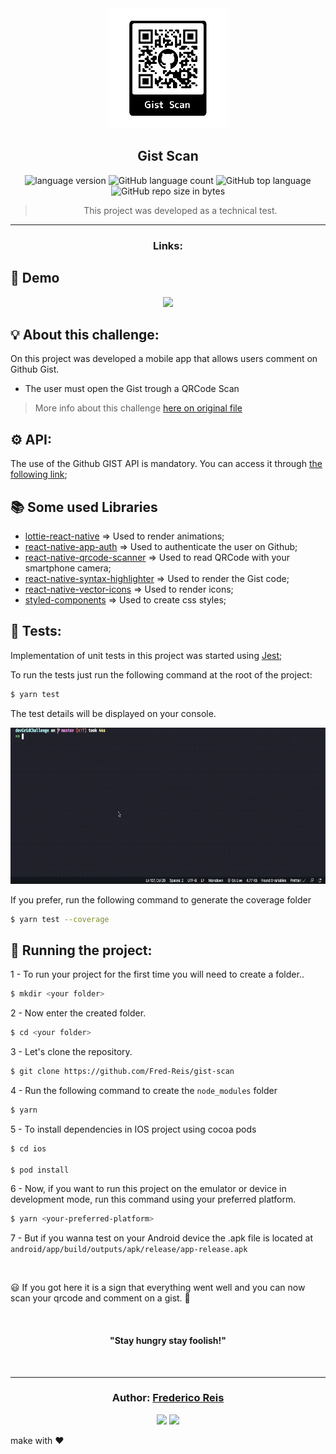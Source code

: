 <div align="center">
  <img alt="Gist Scan"
    src="src/assets/icon.png"
  />

</div>

<h2 align="center">
   Gist Scan
</h2>

<p align="center">

  <img alt="language version" src="https://img.shields.io/badge/Node-v_12.13.1-339933?logo=node.js">

  <img alt="GitHub language count" src="https://img.shields.io/github/languages/count/Fred-Reis/gist-scan">

  <img alt="GitHub top language" src="https://img.shields.io/github/languages/top/Fred-Reis/gist-scan">

  <img alt="GitHub repo size in bytes" src="https://img.shields.io/github/repo-size/Fred-Reis/gist-scan">

</p>

<blockquote align="center">
This project was developed as a technical test.
</blockquote>

<hr/>

<h3 align="center">Links:</h3>

<p align="center">

  <!-- <a href="#-sobre-esse-desafio">
    <img src="https://img.shields.io/badge/Sobre_o_Desafio-a5a5a5"/>
  </a>&nbsp;&nbsp;
  <a href="#-requisitos">
    <img src="https://img.shields.io/badge/Requisitos-a5a5a5"/>
  </a>&nbsp;&nbsp;
  <a href="#-especificacoes-tecnicas">
    <img src="https://img.shields.io/badge/Especificações_técnicas-a5a5a5"/>
  </a>&nbsp;&nbsp;
  <a href="#-arquitetura">
    <img src="https://img.shields.io/badge/Arquitetura-a5a5a5"/>
  </a>&nbsp;&nbsp;
  <a href="#-sobre-a-api">
    <img src="https://img.shields.io/badge/Sobre_a_API-a5a5a5"/>
  </a>&nbsp;&nbsp;
  <a href="#-testes">
    <img src="https://img.shields.io/badge/Testes-a5a5a5"/>
  </a>&nbsp;&nbsp;
  <a href="#-tecnologias-e-ferramentas">
    <img src="https://img.shields.io/badge/Tecnologias_Ferramentas-a5a5a5"/>
  </a>&nbsp;&nbsp;
  <a href="#-executando-o-projeto">
    <img src="https://img.shields.io/badge/Executando_Projeto-a5a5a5"/>
  </a>&nbsp;&nbsp;

  <a href="#author-frederico-reis">
    <img src="https://img.shields.io/badge/Author-a5a5a5"/>
  </a> -->

## 👀 Demo

<div align="center">
  <img src= "src/assets/readme/app.gif" height="400px" >
</div>

## 💡 About this challenge:

On this project was developed a mobile app that allows users comment on Github Gist.

- The user must open the Gist trough a QRCode Scan

> More info about this challenge [here on original file](info.md)

## ⚙️ API:

The use of the Github GIST API is mandatory. You can access it through [the following link](https://developer.github.com/v3/gists/);

## 📚 Some used Libraries

- [lottie-react-native](https://github.com/react-native-community/lottie-react-native) => Used to render animations;
- [react-native-app-auth](https://github.com/FormidableLabs/react-native-app-auth) => Used to authenticate the user on Github;
- [react-native-qrcode-scanner](https://github.com/moaazsidat/react-native-qrcode-scanner) => Used to read QRCode with your smartphone camera;
- [react-native-syntax-highlighter](https://github.com/conorhastings/react-native-syntax-highlighter) => Used to render the Gist code;
- [react-native-vector-icons](https://github.com/oblador/react-native-vector-icons) => Used to render icons;
- [styled-components](https://styled-components.com/) => Used to create css styles;

## 🧪 Tests:

Implementation of unit tests in this project was started using
[Jest](https://jestjs.io/);

To run the tests just run the following command at the root of the project:

```bash
$ yarn test
```

The test details will be displayed on your console.

<img src= "src/assets/readme/tests.gif" height="250px">

If you prefer, run the following command to generate the coverage folder

```bash
$ yarn test --coverage
```

## 🏁 Running the project:

1 - To run your project for the first time you will need to create a folder..

```bash
$ mkdir <your folder>
```

2 - Now enter the created folder.

```bash
$ cd <your folder>
```

3 - Let's clone the repository.

```bash
$ git clone https://github.com/Fred-Reis/gist-scan
```

4 - Run the following command to create the `node_modules` folder

```bash
$ yarn
```

5 - To install dependencies in IOS project using cocoa pods

```bash
$ cd ios

$ pod install
```

6 - Now, if you want to run this project on the emulator or device in development mode, run this command using your preferred platform.

```bash
$ yarn <your-preferred-platform>
```

7 - But if you wanna test on your Android device the .apk file is located at
`android/app/build/outputs/apk/release/app-release.apk`

<br/>

😃
If you got here it is a sign that everything went well and you can now scan your qrcode and comment on a gist. 🚀

<br/>

<h4 align="center">
  "Stay hungry stay foolish!"
</h4>

<br/>

---

<h3 align="center">
Author: <a alt="Fred-Reis" href="https://github.com/Fred-Reis">Frederico Reis</a>
</h3>

<p align="center">

  <a alt="Frederico Reis" href="https://www.linkedin.com/in/frederico-reis-dev/">
    <img src="https://img.shields.io/badge/LinkedIn-Frederico_Reis-0077B5?logo=linkedin"/></a>
  <a alt="Frederico Reis" href="https://github.com/Fred-Reis ">
  <img src="https://img.shields.io/badge/Fred_Reis-GitHub-000?logo=github"/></a>

</p>

make with ♥️
